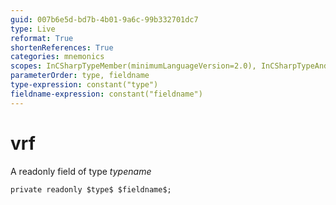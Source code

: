 ```yaml
---
guid: 007b6e5d-bd7b-4b01-9a6c-99b332701dc7
type: Live
reformat: True
shortenReferences: True
categories: mnemonics
scopes: InCSharpTypeMember(minimumLanguageVersion=2.0), InCSharpTypeAndNamespace(minimumLanguageVersion=2.0)
parameterOrder: type, fieldname
type-expression: constant("type")
fieldname-expression: constant("fieldname")
---
```


# vrf

A readonly field of type $typename$

```
private readonly $type$ $fieldname$;
```
